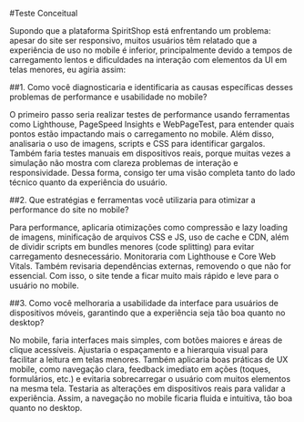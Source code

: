 #Teste Conceitual

Supondo que a plataforma SpiritShop está enfrentando um problema: apesar do site
ser responsivo, muitos usuários têm relatado que a experiência de uso no mobile é
inferior, principalmente devido a tempos de carregamento lentos e dificuldades na
interação com elementos da UI em telas menores, eu agiria assim:


##1. Como você diagnosticaria e identificaria as causas específicas desses problemas de performance e usabilidade no mobile?

O primeiro passo seria realizar testes de performance usando ferramentas como Lighthouse, PageSpeed Insights e WebPageTest, para entender quais pontos estão impactando mais o carregamento no mobile. Além disso, analisaria o uso de imagens, scripts e CSS para identificar gargalos. Também faria testes manuais em dispositivos reais, porque muitas vezes a simulação não mostra com clareza problemas de interação e responsividade. Dessa forma, consigo ter uma visão completa tanto do lado técnico quanto da experiência do usuário.

##2. Que estratégias e ferramentas você utilizaria para otimizar a performance do site no mobile?

Para performance, aplicaria otimizações como compressão e lazy loading de imagens, minificação de arquivos CSS e JS, uso de cache e CDN, além de dividir scripts em bundles menores (code splitting) para evitar carregamento desnecessário. Monitoraria com Lighthouse e Core Web Vitals. Também revisaria dependências externas, removendo o que não for essencial. Com isso, o site tende a ficar muito mais rápido e leve para o usuário no mobile.

##3. Como você melhoraria a usabilidade da interface para usuários de dispositivos móveis, garantindo que a experiência seja tão boa quanto no desktop?

No mobile, faria interfaces mais simples, com botões maiores e áreas de clique acessíveis. Ajustaria o espaçamento e a hierarquia visual para facilitar a leitura em telas menores. Também aplicaria boas práticas de UX mobile, como navegação clara, feedback imediato em ações (toques, formulários, etc.) e evitaria sobrecarregar o usuário com muitos elementos na mesma tela. Testaria as alterações em dispositivos reais para validar a experiência. Assim, a navegação no mobile ficaria fluida e intuitiva, tão boa quanto no desktop.
